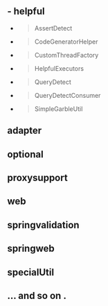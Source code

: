 ## - helpful
- > AssertDetect
- > CodeGeneratorHelper
- > CustomThreadFactory
- > HelpfulExecutors
- > QueryDetect
- > QueryDetectConsumer
- > SimpleGarbleUtil
## adapter
## optional
## proxysupport
## web
## springvalidation
## springweb
## specialUtil
## ... and so on .
